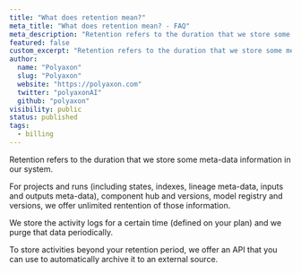 ```yaml
---
title: "What does retention mean?"
meta_title: "What does retention mean? - FAQ"
meta_description: "Retention refers to the duration that we store some meta-data information in our system."
featured: false
custom_excerpt: "Retention refers to the duration that we store some meta-data information in our system."
author:
  name: "Polyaxon"
  slug: "Polyaxon"
  website: "https://polyaxon.com"
  twitter: "polyaxonAI"
  github: "polyaxon"
visibility: public
status: published
tags:
  - billing
---
```


Retention refers to the duration that we store some meta-data information in our system.

For projects and runs (including states, indexes, lineage meta-data, inputs and outputs meta-data), component hub and versions, model registry and versions, we offer unlimited rentention of those information.

We store the activity logs for a certain time (defined on your plan) and we purge that data periodically.

To store activities beyond your retention period, we offer an API that you can use to automatically archive it to an external source.
